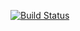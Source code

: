 [![Build Status](https://travis-ci.org/rphanley/e-commerce.svg?branch=master)](https://travis-ci.org/rphanley/e-commerce)
